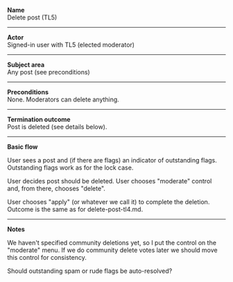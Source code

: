 **Name**  
Delete post (TL5)

----

**Actor**  
Signed-in user with TL5 (elected moderator)

----

**Subject area**  
Any post (see preconditions)

----

**Preconditions**  
None.  Moderators can delete anything.


----

**Termination outcome**  
Post is deleted (see details below).


----

**Basic flow**  

User sees a post and (if there are flags) an indicator of outstanding flags.  Outstanding flags work as for the lock case.

User decides post should be deleted.  User chooses "moderate" control and, from there, chooses "delete".

User chooses "apply" (or whatever we call it) to complete the deletion.  Outcome is the same as for delete-post-tl4.md.


----

**Notes**  

We haven't specified community deletions yet, so I put the control on the "moderate" menu.  If we do community delete votes later we should move this control for consistency.

Should outstanding spam or rude flags be auto-resolved?


